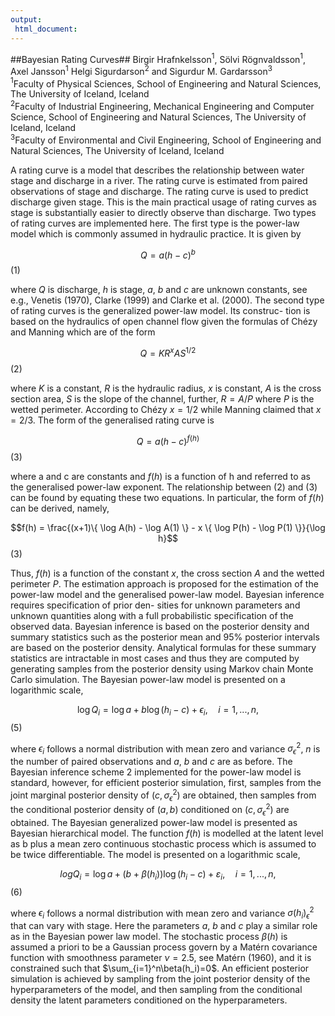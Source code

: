 ```yaml
---
output: 
 html_document:
---
```

<!-- MathJax scripts -->
<script type="text/javascript" src="https://c328740.ssl.cf1.rackcdn.com/mathjax/2.0-latest/MathJax.js?config=TeX-AMS-MML_HTMLorMML">
</script>
##Bayesian Rating Curves##
Birgir Hrafnkelsson$^{1}$, Sölvi Rögnvaldsson$^{1}$, Axel Jansson$^{1}$ Helgi Sigurdarson$^{2}$ and Sigurdur M. Gardarsson$^{3}$   
$^1$Faculty of Physical Sciences, School of Engineering and Natural Sciences, The University of Iceland, Iceland   
$^2$Faculty of Industrial Engineering, Mechanical Engineering and Computer Science, School of Engineering and Natural Sciences, The University of Iceland, Iceland   
$^3$Faculty of Environmental and Civil Engineering, School of Engineering and Natural Sciences, The University of Iceland, Iceland 

   
A rating curve is a model that describes the relationship between water stage and discharge in a river. The rating curve is estimated from paired observations of stage and discharge. The rating curve is used to predict discharge given stage. This is the main practical usage of rating curves as stage is substantially easier to directly observe than discharge. Two types of rating curves are implemented here. The first type is the power-law model which is commonly assumed in hydraulic practice. It is given by

$$Q = a(h - c)^b$$ (1)

where $Q$ is discharge, $h$ is stage, $a$, $b$ and $c$ are unknown constants, see e.g., Venetis (1970), Clarke (1999) and Clarke et al. (2000).
The second type of rating curves is the generalized power-law model. Its construc- tion is based on the hydraulics of open channel flow given the formulas of Chézy and Manning which are of the form

$$Q = KR^{x}AS^{1/2}$$ (2)

where $K$ is a constant, $R$ is the hydraulic radius, $x$ is constant, $A$ is the cross section area, $S$ is the slope of the channel, further, $R = A/P$ where $P$ is the wetted perimeter. According to Chézy $x = 1/2$ while Manning claimed that $x = 2/3$. The form of the generalised rating curve is

$$Q = a(h - c)^{f(h)}$$ (3)

where a and c are constants and $f(h)$ is a function of h and referred to as the generalised power-law exponent. The relationship between (2) and (3) can be found by equating these two equations. In particular, the form of $f(h)$ can be derived, namely,

$$f(h) = \frac{(x+1)\{ \log A(h) - \log A(1) \}  - x \{ \log P(h) - \log P(1)  \}}{\log h}$$ (3)

Thus, $f(h)$ is a function of the constant $x$, the cross section $A$ and the wetted perimeter $P$.
The estimation approach is proposed for the estimation of the power-law model and the generalised power-law model. Bayesian inference requires specification of prior den- sities for unknown parameters and unknown quantities along with a full probabilistic specification of the observed data. Bayesian inference is based on the posterior density and summary statistics such as the posterior mean and 95% posterior intervals are based on the posterior density. Analytical formulas for these summary statistics are intractable in most cases and thus they are computed by generating samples from the posterior density using Markov chain Monte Carlo simulation. The Bayesian power-law model is presented on a logarithmic scale,

$$\log Q_i = \log a + b \log(h_i -c) + \epsilon_i, \quad i = 1,...,n,$$ (5)


where $\epsilon_i$ follows a normal distribution with mean zero and variance $\sigma_{\epsilon}^2$, $n$ is the number of paired observations and $a$, $b$ and $c$ are as before. The Bayesian inference scheme 2 implemented for the power-law model is standard, however, for efficient posterior simulation, first, samples from the joint marginal posterior density of $(c, \sigma_{\epsilon}^2)$ are obtained, then samples from the conditional posterior density of $(a, b)$ conditioned on $(c, \sigma_{\epsilon}^2)$ are obtained.
The Bayesian generalized power-law model is presented as Bayesian hierarchical model. The function $f(h)$ is modelled at the latent level as b plus a mean zero continuous stochastic process which is assumed to be twice differentiable. The model is presented on a logarithmic scale,

$$log Q_i = \log a + (b + \beta(h_i)) \log(h_i -c) + \varepsilon_i, \quad i = 1,...,n,$$ (6)

where $\epsilon_i$ follows a normal distribution with mean zero and variance $\sigma(h_i)_{\epsilon}^2$ that can vary with stage. Here the parameters $a$, $b$ and $c$ play a similar role as in the Bayesian power law model. The stochastic process $\beta(h)$ is assumed a priori to be a Gaussian process govern by a Matérn covariance function with smoothness parameter $\nu = 2.5$, see Matérn (1960), and it is constrained such that $\sum_{i=1}^n\beta(h_i)=0$. An efficient posterior simulation is achieved by sampling from the joint posterior density of the hyperparameters of the model, and then sampling from the conditional density the latent parameters conditioned on the hyperparameters.
